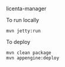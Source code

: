 licenta-manager

To run locally
```
mvn jetty:run
```


To deploy
```
mvn clean package
mvn appengine:deploy
```